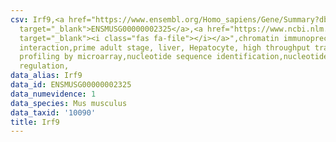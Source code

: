 ```yaml
---
csv: Irf9,<a href="https://www.ensembl.org/Homo_sapiens/Gene/Summary?db=core;g=ENSMUSG00000002325"
  target="_blank">ENSMUSG00000002325</a>,<a href="https://www.ncbi.nlm.nih.gov/pubmed/23834426"
  target="_blank"><i class="fas fa-file"></i></a>",chromatin immunoprecipitation assay,direct
  interaction,prime adult stage, liver, Hepatocyte, high throughput transcription
  profiling by microarray,nucleotide sequence identification,nucleotide sequence identification,transcriptional
  regulation,
data_alias: Irf9
data_id: ENSMUSG00000002325
data_numevidence: 1
data_species: Mus musculus
data_taxid: '10090'
title: Irf9
---
```

